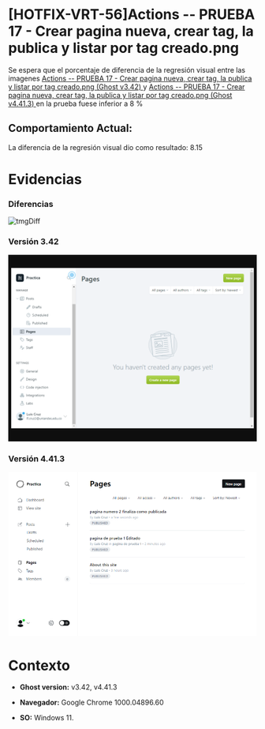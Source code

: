 # [HOTFIX-VRT-56]Actions -- PRUEBA 17 - Crear pagina nueva, crear tag, la publica y listar por tag creado.png

Se espera que el porcentaje de diferencia de la regresión visual entre las imagenes [Actions -- PRUEBA 17 - Crear pagina nueva, crear tag, la publica y listar por tag creado.png (Ghost v3.42) ](https://raw.githubusercontent.com/j-albarracin-uniandes/pruebas-automatizadas/master/pruebas/backstopjs/backstop_data/bitmaps_reference/backstop_default_Actions_--_PRUEBA_17_-_Crear_pagina_nueva_crear_tag_la_publica_y_listar_por_tag_creadopng_0_document_1_tablet.png) y [Actions -- PRUEBA 17 - Crear pagina nueva, crear tag, la publica y listar por tag creado.png (Ghost v4.41.3) ](https://raw.githubusercontent.com/j-albarracin-uniandes/pruebas-automatizadas/master/pruebas/backstopjs/v4/Actions%20--%20PRUEBA%2017%20-%20Crear%20pagina%20nueva,%20crear%20tag,%20la%20publica%20y%20listar%20por%20tag%20creado.png)  en la prueba fuese inferior a 8 %

## Comportamiento Actual:

La diferencia de la regresión visual dio como resultado: 8.15

# Evidencias

### Diferencias 

![tmgDiff](https://raw.githubusercontent.com/j-albarracin-uniandes/pruebas-automatizadas/master/pruebas/backstopjs/backstop_data/bitmaps_test/20220513-141203/failed_diff_backstop_default_Actions_--_PRUEBA_17_-_Crear_pagina_nueva_crear_tag_la_publica_y_listar_por_tag_creadopng_0_document_1_tablet.png)

### Versión 3.42

![imgV3](https://raw.githubusercontent.com/j-albarracin-uniandes/pruebas-automatizadas/master/pruebas/backstopjs/backstop_data/bitmaps_reference/backstop_default_Actions_--_PRUEBA_17_-_Crear_pagina_nueva_crear_tag_la_publica_y_listar_por_tag_creadopng_0_document_1_tablet.png)

### Versión 4.41.3

![imgV4](https://raw.githubusercontent.com/j-albarracin-uniandes/pruebas-automatizadas/master/pruebas/backstopjs/v4/Actions%20--%20PRUEBA%2017%20-%20Crear%20pagina%20nueva,%20crear%20tag,%20la%20publica%20y%20listar%20por%20tag%20creado.png)

# Contexto

+ **Ghost version:** v3.42, v4.41.3

+ **Navegador:** Google Chrome 1000.04896.60

+ **SO:** Windows 11.

